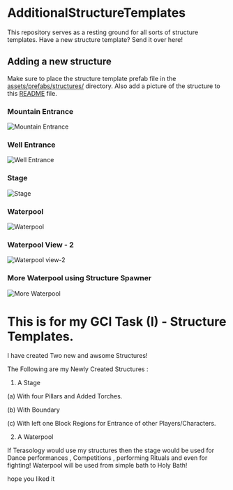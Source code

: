 # AdditionalStructureTemplates
This repository serves as a resting ground for all sorts of structure templates. Have a new structure template? Send it over here!

## Adding a new structure
Make sure to place the structure template prefab file in the [assets/prefabs/structures/](assets/prefabs/structures/) directory.
Also add a picture of the structure to this [README](README.md) file.

### Mountain Entrance
![Mountain Entrance](https://github.com/Terasology/Mineshafts/raw/master/preview/MountainEntrance.jpg)

### Well Entrance
![Well Entrance](https://github.com/Terasology/Mineshafts/raw/master/preview/WellEntrance.jpg)

### Stage
![Stage](https://github.com/tech45/AdditionalStructureTemplates/blob/master/preview/Stage.png)

### Waterpool
![Waterpool](https://github.com/tech45/AdditionalStructureTemplates/blob/master/preview/Waterpool.png)

### Waterpool View - 2
![Waterpool view-2](https://github.com/tech45/AdditionalStructureTemplates/blob/master/preview/Waterpool%20view-2.png)

### More Waterpool using Structure Spawner
![More Waterpool](https://github.com/tech45/AdditionalStructureTemplates/blob/master/preview/MoreWaterpools.png)


# This is for my GCI Task (I) - Structure Templates.

I have created Two new and awsome Structures!

The Following are my  Newly Created Structures :

1) A Stage

(a) With four Pillars and Added Torches.

(b) With Boundary 

(c) With left one Block Regions for Entrance of other Players/Characters.

2) A Waterpool

If Terasology would use my structures then the stage would be used for Dance performances , Competitions ,
performing Rituals and even for fighting!
Waterpool will be used from simple bath to Holy Bath!

hope you liked it

